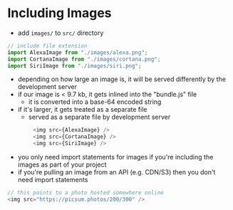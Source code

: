 # Including Images

- add `images/` to `src/` directory

```javascript
// include file extension
import AlexaImage from "./images/alexa.png";
import CortanaImage from "./images/cortana.png";
import SiriImage from "./images/siri.png";
```

- depending on how large an image is, it will be served differently by the development server
- if our image is < 9.7 kb, it gets inlined into the "bundle.js" file
  - it is converted into a base-64 encoded string
- if it's larger, it gets treated as a separate file
  - served as a separate file by development server

```javascript
        <img src={AlexaImage} />
        <img src={CortanaImage} />
        <img src={SiriImage} />
```

- you only need import statements for images if you're including the images as part of your project
- if you're pulling an image from an API (e.g. CDN/S3) then you don't need import statements

```javascript
// this points to a photo hosted somewhere online
<img src="https://picsum.photos/200/300" />
```
